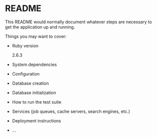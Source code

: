 # README

This README would normally document whatever steps are necessary to get the
application up and running.

Things you may want to cover:

* Ruby version

  2.6.3

* System dependencies

* Configuration

* Database creation

* Database initialization

* How to run the test suite

* Services (job queues, cache servers, search engines, etc.)

* Deployment instructions

* ...
